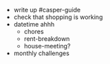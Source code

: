- write up #casper-guide
- check that shopping is working
- datetime ahhh
    + chores
    + rent-breakdown
    + house-meeting?
- monthly challenges